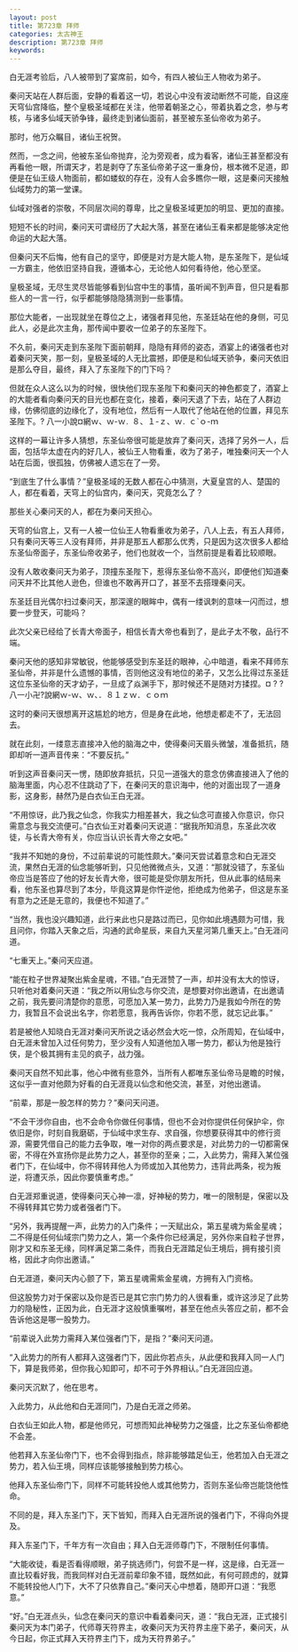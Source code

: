 ```yaml
---
layout: post
title: 第723章 拜师
categories: 太古神王
description: 第723章 拜师
keywords:
---
```


白无涯考验后，八人被带到了宴席前，如今，有四人被仙王人物收为弟子。

秦问天站在人群后面，安静的看着这一切，若说心中没有波动断然不可能，自这座天穹仙宫降临，整个皇极圣域都在关注，他带着朝圣之心，带着执着之念，参与考核，与诸多仙域天骄争锋，最终走到诸仙面前，甚至被东圣仙帝收为弟子。

那时，他万众瞩目，诸仙王祝贺。

然而，一念之间，他被东圣仙帝抛弃，沦为旁观者，成为看客，诸仙王甚至都没有再看他一眼，所谓天才，若是剥夺了东圣仙帝弟子这一重身份，根本微不足道，即便是在仙王级人物面前，都如蝼蚁的存在，没有人会多瞧你一眼，这是秦问天接触仙域势力的第一堂课。

仙域对强者的崇敬，不同层次间的尊卑，比之皇极圣域更加的明显、更加的直接。

短短不长的时间，秦问天可谓经历了大起大落，甚至在诸仙王看来都是能够决定他命运的大起大落。

但秦问天不后悔，他有自己的坚守，即便是对方是大能人物，是东圣陛下，是仙域一方霸主，他依旧坚持自我，遵循本心，无论他人如何看待他，他心至坚。

皇极圣域，无尽生灵尽皆能够看到仙宫中生的事情，虽听闻不到声音，但只是看那些人的一言一行，似乎都能够隐隐猜测到一些事情。

那位大能者，一出现就坐在尊位之上，诸强者拜见他，东圣廷站在他的身侧，可见此人，必是此次主角，那传闻中要收一位弟子的东圣陛下。

不久前，秦问天走到东圣陛下面前朝拜，隐隐有拜师的姿态，酒宴上的诸强者也对着秦问天笑，那一刻，皇极圣域的人无比震撼，即便是和仙域天骄争，秦问天依旧是那么夺目，最终，拜入了东圣陛下的门下吗？

但就在众人这么以为的时候，很快他们现东圣陛下和秦问天的神色都变了，酒宴上的大能者看向秦问天的目光也都在变化，接着，秦问天退了下去，站在了人群边缘，仿佛彻底的边缘化了，没有地位，然后有一人取代了他站在他的位置，拜见东圣陛下。? 八一小說¤網ｗ、ｗ-ｗ`．`８、１-ｚ、ｗ`．`ｃ`ｏ-ｍ

这样的一幕让许多人猜想，东圣仙帝很可能是放弃了秦问天，选择了另外一人，后面，包括华太虚在内的好几人，被仙王人物看重，收为了弟子，唯独秦问天一个人站在后面，很孤独，仿佛被人遗忘在了一旁。

“到底生了什么事情？”皇极圣域的无数人都在心中猜测，大夏皇宫的人、楚国的人，都在看着，天穹上的仙宫内，秦问天，究竟怎么了？

那些关心秦问天的人，都在为秦问天担心。

天穹的仙宫上，又有一人被一位仙王人物看重收为弟子，八人上去，有五人拜师，只有秦问天等三人没有拜师，并非是那五人都那么优秀，只是因为这次很多人都给东圣仙帝面子，东圣仙帝收弟子，他们也就收一个，当然前提是看着比较顺眼。

没有人敢收秦问天为弟子，顶撞东圣陛下，惹得东圣仙帝不高兴，即便他们知道秦问天并不比其他人逊色，但谁也不敢再开口了，甚至不去搭理秦问天。

东圣廷目光偶尔扫过秦问天，那深邃的眼眸中，偶有一缕讽刺的意味一闪而过，想要一步登天，可能吗？

此次父亲已经给了长青大帝面子，相信长青大帝也看到了，是此子太不敬，品行不端。

秦问天他的感知非常敏锐，他能够感受到东圣廷的眼神，心中暗道，看来不拜师东圣仙帝，并非是什么遗憾的事情，否则他这没有地位的弟子，又怎么比得过东圣廷这位东圣仙帝的天才幼子，一旦成了焱渊手下，那时候还不是随对方揉捏。¤ ? ?八一小卍?說網ｗ-ｗ、ｗ、．８１ｚｗ．ｃｏｍ

这时的秦问天很想离开这尴尬的地方，但是身在此地，他想走都走不了，无法回去。

就在此刻，一缕意志直接冲入他的脑海之中，使得秦问天眉头微皱，准备抵抗，随即却听一道声音传来：“不要反抗。”

听到这声音秦问天一愣，随即放弃抵抗，只见一道强大的意念仿佛直接进入了他的脑海里面，内心忍不住跳动了下，在秦问天的意识海中，他的对面出现了一道身影，这身影，赫然乃是白衣仙王白无涯。

“不用惊讶，此乃我之仙念，你我实力相差甚大，我之仙念可直接入你意识，你只需意念与我交流便可。”白衣仙王对着秦问天说道：“据我所知消息，东圣此次收徒，与长青大帝有关，你应当认识长青大帝之女吧。”

“我并不知她的身份，不过前辈说的可能性颇大。”秦问天尝试着意念和白无涯交流，果然白无涯的仙念能够听到，只见他微微点头，又道：“那就没错了，东圣仙帝应当是答应了他的好友长青大帝，很可能是受你朋友所托，但从此事的结局来看，他东圣也算尽到了本分，毕竟这算是你忤逆他，拒绝成为他弟子，但这是东圣有意为之还是无意的，我便也不知道了。”

“当然，我也没兴趣知道，此行来此也只是路过而已，见你如此境遇颇为可惜，我且问你，你踏入天象之后，沟通的武命星辰，来自九天星河第几重天上。”白无涯问道。

“七重天上。”秦问天应道。

“能在粒子世界凝聚出紫金星魂，不错。”白无涯赞了一声，却并没有太大的惊讶，只听他对着秦问天道：“我之所以用仙念与你交流，是想要对你出邀请，在出邀请之前，我先要问清楚你的意愿，可愿加入某一势力，此势力乃是我如今所在的势力，我暂且不会说出名字，你若愿意，我再告诉你，你若不愿，就忘记此事。”

若是被他人知晓白无涯对秦问天所说之话必然会大吃一惊，众所周知，在仙域中，白无涯未曾加入过任何势力，至少没有人知道他加入哪一势力，都认为他是独行侠，是个极其拥有主见的疯子，战力强。

秦问天自然不知此事，他心中微有些意外，当所有人都唯东圣仙帝马是瞻的时候，这似乎一直对他颇为好看的白无涯竟以仙念和他交流，甚至，对他出邀请。

“前辈，那是一股怎样的势力？”秦问天问道。

“不会干涉你自由，也不会命令你做任何事情，但也不会对你提供任何保护伞，你依旧是你，时刻自我磨砺，于仙域中求生存、求自强，你想要获得其中的修行资源，需要凭借自己的能力去争取，唯一对你的两点要求是，对此势力的一切都需保密，不得在外宣扬你是此势力之人，甚至你的至亲；二，入此势力，需拜入某位强者门下，在仙域中，你不得转拜他人为师或加入其他势力，违背此两条，视为叛逆，将遭灭杀，因此你要慎重考虑。”

白无涯郑重说道，使得秦问天心神一凛，好神秘的势力，唯一的限制是，保密以及不得转拜其它势力或者强者门下。

“另外，我再提醒一声，此势力的入门条件；一天赋出众，第五星魂为紫金星魂；二不得是任何仙域宗门势力之人，第一个条件你已经满足，另外你来自粒子世界，刚才又和东圣无缘，同样满足第二条件，而我白无涯踏足仙王境后，拥有接引资格，因此才向你出邀请。”

白无涯道，秦问天内心颤了下，第五星魂需紫金星魂，方拥有入门资格。

但这股势力对于保密以及你是否已是其它宗门势力的人很看重，或许这涉足了此势力的隐秘性，正因为此，白无涯才这般慎重嘱咐，甚至在他点头答应之前，都不会告诉他这是哪一股势力。

“前辈说入此势力需拜入某位强者门下，是指？”秦问天问道。

“入此势力的所有人都拜入这强者门下，因此你若点头，从此便和我拜入同一人门下，算是我师弟，但你我心知即可，却不可于外界相认。”白无涯回应道。

秦问天沉默了，他在思考。

入此势力，从此他和白无涯同门，乃是白无涯之师弟。

白衣仙王如此人物，都是他师兄，可想而知此神秘势力之强盛，比之东圣仙帝都绝不会差。

他若拜入东圣仙帝门下，也不会得到指点，除非能够踏足仙王，他若加入白无涯之势力，若入仙王境，同样应该能够接触到势力核心。

他拜入东圣仙帝门下，同样不可能转投他人或其他势力，否则东圣仙帝岂能饶他性命。

不同的是，拜入东圣门下，天下皆知，而拜入白无涯所说的强者门下，不得向外提及。

拜入东圣门下，千年方有一次自由；拜入白无涯师尊门下，不限制任何事情。

“大能收徒，看是否看得顺眼，弟子挑选师门，何尝不是一样，这是缘，白无涯一直比较看好我，而我同样对白无涯前辈印象不错，既然如此，有何可顾虑的，就算不能转投他人门下，大不了只依靠自己。”秦问天心中想着，随即开口道：“我愿意。”

“好。”白无涯点头，仙念在秦问天的意识中看着秦问天，道：“我白无涯，正式接引秦问天为本门弟子，代师尊天符界主，收秦问天为天符界主座下弟子，秦问天，从今日起，你正式拜入天符界主门下，成为天符界弟子。”
